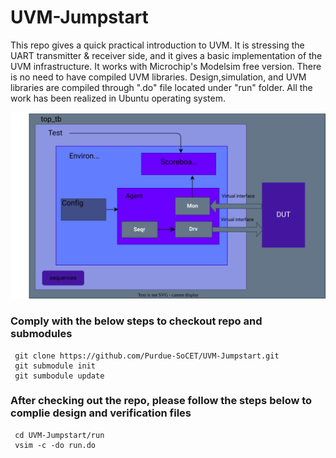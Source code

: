 # UVM-Jumpstart
 This repo gives a quick practical introduction to UVM. It is stressing the UART transmitter & receiver side, and it gives a basic implementation of the UVM infrastructure. It works with Microchip's Modelsim free version. There is no need to have compiled UVM libraries. Design,simulation, and UVM libraries are compiled through ".do" file located under "run" folder. All the work has been realized in Ubuntu operating system.

![image info](./docs/uvm.svg)

### Comply with the below steps to checkout repo and submodules

```
 git clone https://github.com/Purdue-SoCET/UVM-Jumpstart.git
 git submodule init
 git sumbodule update
```
### After checking out the repo, please follow the steps below to complie design and verification files

```
 cd UVM-Jumpstart/run
 vsim -c -do run.do
```
